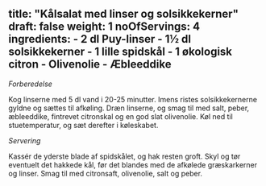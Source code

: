 title: "Kålsalat med linser og solsikkekerner"
draft: false
weight: 1
noOfServings: 4
ingredients:
	- 2 dl Puy-linser
	- 1½ dl solsikkekerner
	- 1 lille spidskål
	- 1 økologisk citron
	- Olivenolie
	- Æbleeddike
---

*Forberedelse*

Kog linserne med 5 dl vand i 20-25 minutter. Imens ristes
solsikkekernerne gyldne og sættes til afkøling. Dræn linserne, og smag
til med salt, peber, æbleeddike, fintrevet citronskal og en god slat
olivenolie. Køl ned til stuetemperatur, og sæt derefter i køleskabet.

*Servering*

Kassér de yderste blade af spidskålet, og hak resten groft. Skyl og tør
eventuelt det hakkede kål, før det blandes med de afkølede græskarkerner
og linser. Smag til med citronsaft, olivenolie, salt og peber.

